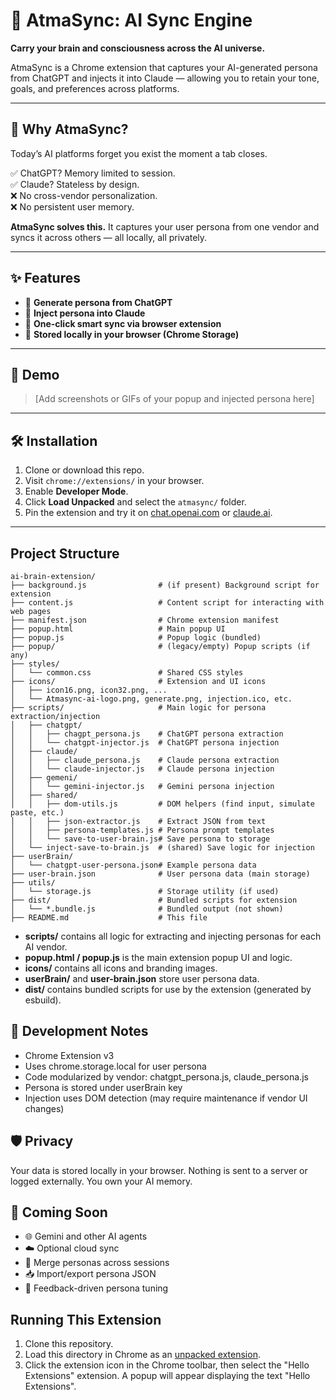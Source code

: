 # 🧠 AtmaSync: AI Sync Engine

**Carry your brain and consciousness across the AI universe.**

AtmaSync is a Chrome extension that captures your AI-generated persona from ChatGPT and injects it into Claude — allowing you to retain your tone, goals, and preferences across platforms.

---

## 🌟 Why AtmaSync?

Today’s AI platforms forget you exist the moment a tab closes.

✅ ChatGPT? Memory limited to session.  
✅ Claude? Stateless by design.  
❌ No cross-vendor personalization.  
❌ No persistent user memory.

**AtmaSync solves this.** It captures your user persona from one vendor and syncs it across others — all locally, all privately.

---

## ✨ Features

- 🔁 **Generate persona from ChatGPT**
- 🚀 **Inject persona into Claude**
- 🧩 **One-click smart sync via browser extension**
- 🔐 **Stored locally in your browser (Chrome Storage)**

---

## 📸 Demo

> [Add screenshots or GIFs of your popup and injected persona here]

---

## 🛠️ Installation

1. Clone or download this repo.
2. Visit `chrome://extensions/` in your browser.
3. Enable **Developer Mode**.
4. Click **Load Unpacked** and select the `atmasync/` folder.
5. Pin the extension and try it on [chat.openai.com](https://chat.openai.com) or [claude.ai](https://claude.ai).

---

## Project Structure

```
ai-brain-extension/
├── background.js                # (if present) Background script for extension
├── content.js                   # Content script for interacting with web pages
├── manifest.json                # Chrome extension manifest
├── popup.html                   # Main popup UI
├── popup.js                     # Popup logic (bundled)
├── popup/                       # (legacy/empty) Popup scripts (if any)
├── styles/
│   └── common.css               # Shared CSS styles
├── icons/                       # Extension and UI icons
│   ├── icon16.png, icon32.png, ...
│   └── Atmasync-ai-logo.png, generate.png, injection.ico, etc.
├── scripts/                     # Main logic for persona extraction/injection
│   ├── chatgpt/
│   │   ├── chagpt_persona.js    # ChatGPT persona extraction
│   │   └── chatgpt-injector.js  # ChatGPT persona injection
│   ├── claude/
│   │   ├── claude_persona.js    # Claude persona extraction
│   │   └── claude-injector.js   # Claude persona injection
│   ├── gemeni/
│   │   └── gemini-injector.js   # Gemini persona injection
│   ├── shared/
│   │   ├── dom-utils.js         # DOM helpers (find input, simulate paste, etc.)
│   │   ├── json-extractor.js    # Extract JSON from text
│   │   ├── persona-templates.js # Persona prompt templates
│   │   └── save-to-user-brain.js# Save persona to storage
│   └── inject-save-to-brain.js  # (shared) Save logic for injection
├── userBrain/
│   └── chatgpt-user-persona.json# Example persona data
├── user-brain.json              # User persona data (main storage)
├── utils/
│   └── storage.js               # Storage utility (if used)
├── dist/                        # Bundled scripts for extension
│   └── *.bundle.js              # Bundled output (not shown)
├── README.md                    # This file
```

- **scripts/** contains all logic for extracting and injecting personas for each AI vendor.
- **popup.html / popup.js** is the main extension popup UI and logic.
- **icons/** contains all icons and branding images.
- **userBrain/** and **user-brain.json** store user persona data.
- **dist/** contains bundled scripts for use by the extension (generated by esbuild).


## 🔧 Development Notes
- Chrome Extension v3
- Uses chrome.storage.local for user persona
- Code modularized by vendor: chatgpt_persona.js, claude_persona.js
- Persona is stored under userBrain key
- Injection uses DOM detection (may require maintenance if vendor UI changes)

## 🛡️ Privacy
Your data is stored locally in your browser. Nothing is sent to a server or logged externally. You own your AI memory.

## 🧪 Coming Soon
- 🌐 Gemini and other AI agents
- ☁️ Optional cloud sync
- 🧬 Merge personas across sessions
- 📥 Import/export persona JSON
- 💬 Feedback-driven persona tuning



## Running This Extension

1. Clone this repository.
2. Load this directory in Chrome as an [unpacked extension](https://developer.chrome.com/docs/extensions/mv3/getstarted/development-basics/#load-unpacked).
3. Click the extension icon in the Chrome toolbar, then select the "Hello Extensions" extension. A popup will appear displaying the text "Hello Extensions".